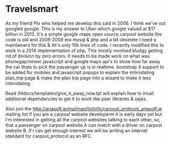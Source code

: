 # Travelsmart
As my friend Pio who helped me develop this said in 2006.
I think we've out googled google.
This is my answer to Uber which google valued at $17 billion in 2013.
It's a simple google maps open source carpool website
the code is old and 2006-2009 era mysql & php and a bit obselete
I need a maintainers for this & itit's only 10k lines of code.
I recently modified this to work in a 2014 implementation of php,
This mostly involved kludgy getting rid of division by zero errors.
It needs to be made work on what was phonegap/newer javascript and google maps api's 
to show how far away the car thats to pick the passenger up is in realtime.
bootstrap 4 support to be added for mobiles and javascript popups
to explain the intimidating plan_trip page & make the plan trip page into a wizard
to make it less intimidating.

Read /htdocs/templates/give_it_away_now.tpl will explain how to insall additional
dependancies to get it to work like pear libraries & sajax.

Also join the http://ariasoft.ie/mailman/listinfo/carpool_protocol_ariasoft.ie
mailing list if you are a carpool website developerm it is early days yet but
I'm interested in getting all the carpool websites talking to each other, so, that
a passenger on carpool website A can match with a driver on carpool website B.
If I can get enough interest we will be writing an internet standard for carpool_protocol
as an RFC.
